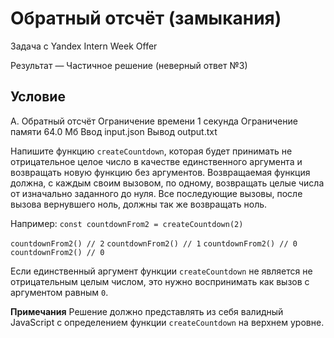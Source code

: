 # Обратный отсчёт (замыкания)

Задача с Yandex Intern Week Оffer

Результат — Частичное решение (неверный ответ №3)

## Условие
A. Обратный отсчёт
Ограничение времени	1 секунда
Ограничение памяти	64.0 Мб
Ввод	input.json
Вывод	output.txt

Напишите функцию `createCountdown`, которая будет принимать не отрицательное целое число в качестве единственного аргумента и возвращать новую функцию без аргументов. Возвращаемая функция должна, с каждым своим вызовом, по одному, возвращать целые числа от изначально заданного до нуля. Все последующие вызовы, после вызова вернувшего ноль, должны так же возвращать ноль.

Например: `const countdownFrom2 = createCountdown(2)`

`countdownFrom2() // 2`
`countdownFrom2() // 1`
`countdownFrom2() // 0`
`countdownFrom2() // 0`

Если единственный аргумент функции `createCountdown` не является не отрицательным целым числом, это нужно воспринимать как вызов с аргументом равным `0`.

**Примечания**
Решение должно представлять из себя валидный JavaScript с определением функции `createCountdown` на верхнем уровне.
